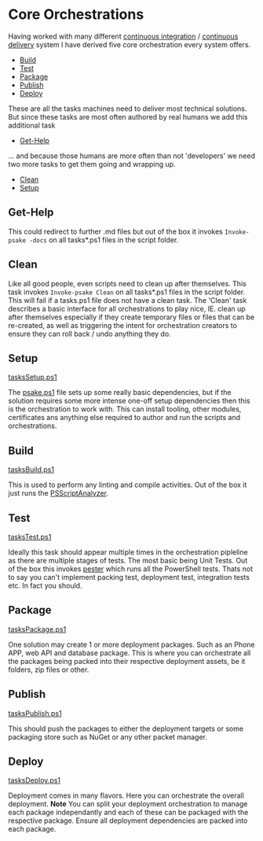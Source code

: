 # Core Orchestrations
Having worked with many different [continuous integration](https://www.thoughtworks.com/continuous-integration) /
[continuous delivery](https://en.wikipedia.org/wiki/Continuous_delivery) 
system I have derived five core orchestration every system offers.

- [Build](#Build)
- [Test](#Test)
- [Package](#Package)
- [Publish](#Publish)
- [Deploy](#Deploy)

These are all the tasks machines need to deliver most technical solutions. But 
since these tasks are most often authored by real humans we add this additional task
- [Get-Help](#Get-Help)

... and because those humans are more often than not 'developers' we need two more 
tasks to get them going and wrapping up.
- [Clean](#Clean)
- [Setup](#Setup)

## Get-Help
This could redirect to further .md files but out of the box it invokes 
`Invoke-psake -docs` on all tasks*.ps1 files in the script folder.

## Clean
Like all good people, even scripts need to clean up after themselves. This task
invokes `Invoke-psake Clean` on all tasks*.ps1 files in the script folder.
This will fail if a tasks.ps1 file does not have a clean task. The 'Clean' task 
describes a basic interface for all orchestrations to play nice, IE. clean up 
after themselves especially if they create temporary files or files that can be 
re-created, as well as triggering the intent for orchestration creators to ensure 
they can roll back / undo anything they do.

## Setup
[tasksSetup.ps1](../script/tasksSetup.ps1)

The [psake.ps1](./deepdive.md#psake.ps1) file sets up some really basic dependencies,
but if the solution requires some more intense one-off setup dependencies then this
is the orchestration to work with. This can install tooling, other modules, certificates
ans anything else required to author and run the scripts and orchestrations. 

## Build
[tasksBuild.ps1](../script/tasksBuild.ps1)

This is used to perform any linting and compile activities. Out of the box it just 
runs the [PSScriptAnalyzer](https://github.com/PowerShell/PSScriptAnalyzer).

## Test
[tasksTest.ps1](../script/tasksTest.ps1)

Ideally this task should appear multiple times in the orchestration pipleline as 
there are multiple stages of tests. The most basic being Unit Tests. Out of the 
box this invokes [pester](https://github.com/pester/Pester) which runs all the
PowerShell tests. Thats not to say you can't implement packing test, deployment 
test, integration tests etc. In fact you should.

## Package
[tasksPackage.ps1](../script/tasksPackage.ps1)

One solution may create 1 or more deployment packages. Such as an Phone APP, 
web API and database package. This is where you can orchestrate all the packages
being packed into their respective deployment assets, be it folders, zip files 
or other.

## Publish
[tasksPublish.ps1](../script/tasksPublish.ps1)

This should push the packages to either the deployment targets or some packaging 
store such as NuGet or any other packet manager.

## Deploy
[tasksDeploy.ps1](../script/tasksDeploy.ps1)

Deployment comes in many flavors. Here you can orchestrate the overall deployment.
**Note** You can split your deployment orchestration to manage each package 
independantly and each of these can be packaged with the respective package. Ensure
all deployment dependencies are packed into each package.